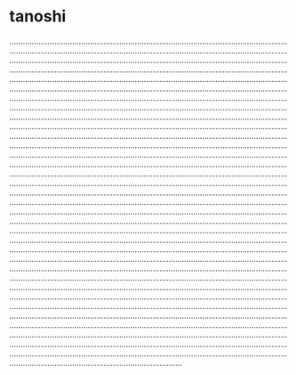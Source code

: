 # tanoshi

.....................................................................................................................................................................................................................................................................................................................................................................................................................................................................................................................................................................................................................................................................................................................................................................................................................................................................................................................................................................................................................................................................................................................................................................................................................................................................................................................................................................................................................................................................................................................................................................................................................................................................................................................................................................................................................................................................................................................................................................................................................................................................................................................................................................................................................................................................................................................................................................................................................................................................................................................................................................................................................................................................................................................................................................................................................................................................................................................................................................................................................................................................................................................................................................................................................................................................................................................................................................................................................................................................................................................................................................................................................................................................................................................................................................................................................................................................................................................................................................................................................................................................................................................................................................................................................................................................................................................................................................................................................................................................